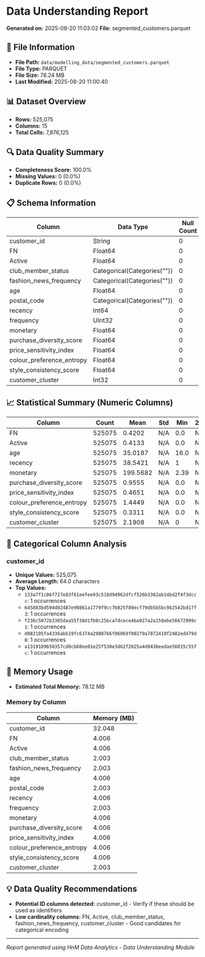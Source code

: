 # Data Understanding Report
**Generated on:** 2025-08-20 11:03:02
**File:** segmented_customers.parquet

## 📄 File Information
- **File Path:** `data/modelling_data/segmented_customers.parquet`
- **File Type:** PARQUET
- **File Size:** 78.24 MB
- **Last Modified:** 2025-08-20 11:00:40

## 📊 Dataset Overview
- **Rows:** 525,075
- **Columns:** 15
- **Total Cells:** 7,876,125

## 🔍 Data Quality Summary
- **Completeness Score:** 100.0%
- **Missing Values:** 0 (0.0%)
- **Duplicate Rows:** 0 (0.0%)

## 📋 Schema Information
| Column | Data Type | Null Count | Null % | Unique Count | Unique % |
|--------|-----------|------------|---------|--------------|----------|
| customer_id | String | 0 | 0.0% | 525,075 | 100.0% |
| FN | Float64 | 0 | 0.0% | 2 | 0.0% |
| Active | Float64 | 0 | 0.0% | 2 | 0.0% |
| club_member_status | Categorical(Categories("")) | 0 | 0.0% | 4 | 0.0% |
| fashion_news_frequency | Categorical(Categories("")) | 0 | 0.0% | 3 | 0.0% |
| age | Float64 | 0 | 0.0% | 83 | 0.02% |
| postal_code | Categorical(Categories("")) | 0 | 0.0% | 246,741 | 46.99% |
| recency | Int64 | 0 | 0.0% | 91 | 0.02% |
| frequency | UInt32 | 0 | 0.0% | 197 | 0.04% |
| monetary | Float64 | 0 | 0.0% | 131,356 | 25.02% |
| purchase_diversity_score | Float64 | 0 | 0.0% | 21,401 | 4.08% |
| price_sensitivity_index | Float64 | 0 | 0.0% | 269,264 | 51.28% |
| colour_preference_entropy | Float64 | 0 | 0.0% | 24,206 | 4.61% |
| style_consistency_score | Float64 | 0 | 0.0% | 26,898 | 5.12% |
| customer_cluster | Int32 | 0 | 0.0% | 5 | 0.0% |

## 📈 Statistical Summary (Numeric Columns)
| Column | Count | Mean | Std | Min | 25% | 50% | 75% | Max |
|--------|-------|------|-----|-----|-----|-----|-----|-----|
| FN | 525075 | 0.4202 | N/A | 0.0 | N/A | N/A | N/A | 1.0 |
| Active | 525075 | 0.4133 | N/A | 0.0 | N/A | N/A | N/A | 1.0 |
| age | 525075 | 35.0187 | N/A | 16.0 | N/A | N/A | N/A | 99.0 |
| recency | 525075 | 38.5421 | N/A | 1 | N/A | N/A | N/A | 91 |
| monetary | 525075 | 199.5682 | N/A | 2.39 | N/A | N/A | N/A | 19342.120000000024 |
| purchase_diversity_score | 525075 | 0.9555 | N/A | 0.0 | N/A | N/A | N/A | 3.139572261986723 |
| price_sensitivity_index | 525075 | 0.4651 | N/A | 0.0 | N/A | N/A | N/A | 2.7934880166020273 |
| colour_preference_entropy | 525075 | 1.4449 | N/A | 0.0 | N/A | N/A | N/A | 4.74701520054131 |
| style_consistency_score | 525075 | 0.3311 | N/A | 0.0 | N/A | N/A | N/A | 1.0 |
| customer_cluster | 525075 | 2.1908 | N/A | 0 | N/A | N/A | N/A | 4 |

## 📝 Categorical Column Analysis
### customer_id
- **Unique Values:** 525,075
- **Average Length:** 64.0 characters
- **Top Values:**
  - `133a7f1c86f727e83f61eefee93c518d94962dfcf526b3382ab14bd2f4f3dccc`: 1 occurrences
  - `645883bd594d02487e90861a1779f9cc7b025f89ecf79db5b5bc9b2542bd17f3`: 1 occurrences
  - `f236c5072b3305daa55f38d1fb8c25bca7dcece4ba927a2a158ebe56672999c1`: 1 occurrences
  - `d082105fa4336abb19fc6374a2908766f06069f80279a7872419f2482ed479d8`: 1 occurrences
  - `a1319189650357cd0cb68ee01e25f530e3d62f2025a4d0436eedae56015c55fc`: 1 occurrences

## 💾 Memory Usage
- **Estimated Total Memory:** 78.12 MB

### Memory by Column
| Column | Memory (MB) |
|--------|-------------|
| customer_id | 32.048 |
| FN | 4.006 |
| Active | 4.006 |
| club_member_status | 2.003 |
| fashion_news_frequency | 2.003 |
| age | 4.006 |
| postal_code | 2.003 |
| recency | 4.006 |
| frequency | 2.003 |
| monetary | 4.006 |
| purchase_diversity_score | 4.006 |
| price_sensitivity_index | 4.006 |
| colour_preference_entropy | 4.006 |
| style_consistency_score | 4.006 |
| customer_cluster | 2.003 |

## 💡 Data Quality Recommendations
- **Potential ID columns detected:** customer_id - Verify if these should be used as identifiers
- **Low cardinality columns:** FN, Active, club_member_status, fashion_news_frequency, customer_cluster - Good candidates for categorical encoding

---
*Report generated using HnM Data Analytics - Data Understanding Module*